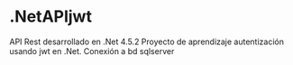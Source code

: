 # .NetAPIjwt
API Rest desarrollado en .Net 4.5.2
Proyecto de aprendizaje  autentización usando jwt en .Net. 
Conexión a bd sqlserver
